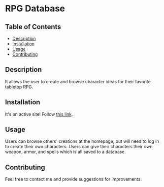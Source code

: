 # RPG Database


## Table of Contents
* [Description](#description)
* [Installation](#installation)
* [Usage](#usage)
* [Contributing](#contributing)

## Description
It allows the user to create and browse character ideas for their favorite tabletop RPG.

## Installation
It's an active site! Follow [this link]().

## Usage
Users can browse others' creations at the homepage, but will need to log in to create their own characters.
Users can give their characters their own weapon, armor, and spells which is all saved to a database.

## Contributing
Feel free to contact me and provide suggestions for improvements.
